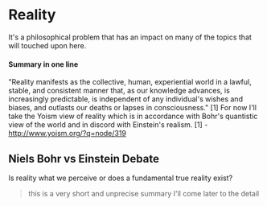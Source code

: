 # Reality

It's a philosophical problem that has an impact on many of the topics that will touched upon here.

#### Summary in one line
"Reality manifests as the collective, human, experiential world in a lawful, stable, and consistent manner that, as our knowledge advances, is increasingly predictable, is independent of any individual's wishes and biases, and outlasts our deaths or lapses in consciousness." [1]
For now I'll take the Yoism view of reality which is in accordance with Bohr's quantistic view of the world and in discord with Einstein's  realism.
[1] - http://www.yoism.org/?q=node/319

## Niels Bohr vs Einstein Debate
Is reality what we perceive or does a fundamental true reality exist?
> this is a very short and unprecise summary I'll come later to the detail
